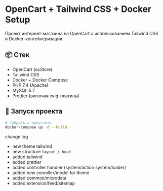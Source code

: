 # OpenCart + Tailwind CSS + Docker Setup

Проект интернет-магазина на OpenCart с использованием Tailwind CSS и Docker-контейнеризации.

## 📦 Стек

- OpenCart (ocStore)
- Tailwind CSS
- Docker + Docker Compose
- PHP 7.4 (Apache)
- MySQL 5.7
- Prettier (включая twig-плагины)

## 🚀 Запуск проекта

```bash
# Собрать и запустить
docker-compose up -d --build
```

change log

- new theme tailwind
- new structure `layout / head`
- added tailwind
- added prettier
- added controller handler (system/action system/loader)
- added new conroller/model for theme
- added common/microdata
- added extension/feed/sitemap
